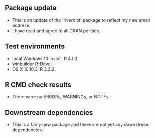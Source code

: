 ## Package update
* This is an update of the 'riverdist' package to reflect my new email address.
* I have read and agree to all CRAN policies.

## Test environments
* local Windows 10 install, R 4.1.0
* winbuilder R-Devel
* OS X 10.10.3, R 3.2.2

## R CMD check results
* There were no ERRORs, WARNINGs, or NOTEs. 

## Downstream dependencies
* This is a fairly new package and there are not yet any downstream dependencies.